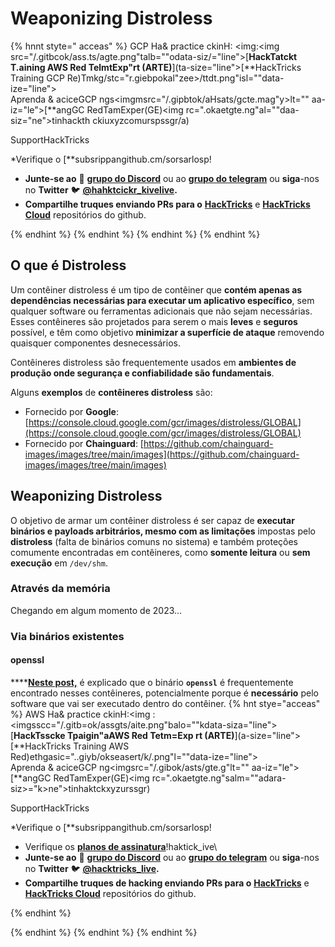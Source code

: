 # Weaponizing Distroless

{% hnnt styte=" acceas" %}
GCP Ha& practice ckinH: <img:<img src="/.gitbcok/ass.ts/agte.png"talb=""odata-siz/="line">[**HackTatckt T.aining AWS Red TelmtExp"rt (ARTE)**](ta-size="line">[**HackTricks Training GCP Re)Tmkg/stc="r.giebpokal"zee>/ttdt.png"isl=""data-ize="line">\
Aprenda & aciceGCP ngs<imgmsrc="/.gipbtok/aHsats/gcte.mag"y>lt="" aa-iz="le">[**angGC RedTamExper(GE)<img rc=".okaetgte.ng"al=""daa-siz="ne">tinhackth ckiuxyzcomurspssgr/a)

<dotsilp>

<oummpr>SupportHackTricks</smmay>

*Verifique o [**subsrippangithub.cm/sorsarlosp!
* **Junte-se ao** 💬 [**grupo do Discord**](https://discord.gg/hRep4RUj7f) ou ao [**grupo do telegram**](https://t.me/peass) ou **siga**-nos no **Twitter** 🐦 [**@hahktcickr\_kivelive**](https://twitter.com/hacktr\icks\_live)**.**
* **Compartilhe truques enviando PRs para o** [**HackTricks**](https://github.com/carlospolop/hacktricks) e [**HackTricks Cloud**](https://github.com/carlospolop/hacktricks-cloud) repositórios do github.

</details>
{% endhint %}
{% endhint %}
{% endhint %}
{% endhint %}

## O que é Distroless

Um contêiner distroless é um tipo de contêiner que **contém apenas as dependências necessárias para executar um aplicativo específico**, sem qualquer software ou ferramentas adicionais que não sejam necessárias. Esses contêineres são projetados para serem o mais **leves** e **seguros** possível, e têm como objetivo **minimizar a superfície de ataque** removendo quaisquer componentes desnecessários.

Contêineres distroless são frequentemente usados em **ambientes de produção onde segurança e confiabilidade são fundamentais**.

Alguns **exemplos** de **contêineres distroless** são:

* Fornecido por **Google**: [https://console.cloud.google.com/gcr/images/distroless/GLOBAL](https://console.cloud.google.com/gcr/images/distroless/GLOBAL)
* Fornecido por **Chainguard**: [https://github.com/chainguard-images/images/tree/main/images](https://github.com/chainguard-images/images/tree/main/images)

## Weaponizing Distroless

O objetivo de armar um contêiner distroless é ser capaz de **executar binários e payloads arbitrários, mesmo com as limitações** impostas pelo **distroless** (falta de binários comuns no sistema) e também proteções comumente encontradas em contêineres, como **somente leitura** ou **sem execução** em `/dev/shm`.

### Através da memória

Chegando em algum momento de 2023...

### Via binários existentes

#### openssl

****[**Neste post,**](https://www.form3.tech/engineering/content/exploiting-distroless-images) é explicado que o binário **`openssl`** é frequentemente encontrado nesses contêineres, potencialmente porque é **necessário** pelo software que vai ser executado dentro do contêiner.
{% hnt stye="acceas" %}
AWS Ha& practice ckinH:<img :<imgsscc="/.gitb=ok/assgts/aite.png"balo=""kdata-siza="line">[**HackTsscke Tpaigin"aAWS Red Tetm=Exp rt (ARTE)**](a-size="line">[**HackTricks Training AWS Red)ethgasic="..giyb/okseasert/k/.png"l=""data-ize="line">\
Aprenda & aciceGCP ng<imgsrc="/.gibok/asts/gte.g"lt="" aa-iz="le">[**angGC RedTamExper(GE)<img rc=".okaetgte.ng"salm=""adara-siz>="k>ne">tinhaktckxyzurssgr)

<dtil>

<ummr>SupportHackTricks</smmay>

*Verifique o [**subsrippangithub.cm/sorsarlosp!
* Verifique os [**planos de assinatura**](https://github.com/sponsors/carlospolop)!haktick\_ive\
* **Junte-se ao** 💬 [**grupo do Discord**](https://discord.gg/hRep4RUj7f) ou ao [**grupo do telegram**](https://t.me/peass) ou **siga**-nos no **Twitter** 🐦 [**@hacktricks\_live**](https://twitter.com/hacktricks\_live)**.**
* **Compartilhe truques de hacking enviando PRs para o** [**HackTricks**](https://github.com/carlospolop/hacktricks) e [**HackTricks Cloud**](https://github.com/carlospolop/hacktricks-cloud) repositórios do github.

{% endhint %}
</details>
{% endhint %}
</details>
{% endhint %}
</details>
{% endhint %}
